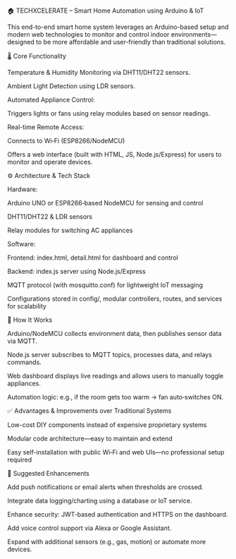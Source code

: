 🏠 TECHXCELERATE – Smart Home Automation using Arduino & IoT

This end-to-end smart home system leverages an Arduino-based setup and modern web technologies to monitor and control indoor environments—designed to be more affordable and user-friendly than traditional solutions.

🌡️ Core Functionality

Temperature & Humidity Monitoring via DHT11/DHT22 sensors.

Ambient Light Detection using LDR sensors.

Automated Appliance Control:

Triggers lights or fans using relay modules based on sensor readings.

Real-time Remote Access:

Connects to Wi‑Fi (ESP8266/NodeMCU)

Offers a web interface (built with HTML, JS, Node.js/Express) for users to monitor and operate devices.

⚙️ Architecture & Tech Stack

Hardware:

Arduino UNO or ESP8266‑based NodeMCU for sensing and control

DHT11/DHT22 & LDR sensors

Relay modules for switching AC appliances

Software:

Frontend: index.html, detail.html for dashboard and control

Backend: index.js server using Node.js/Express

MQTT protocol (with mosquitto.conf) for lightweight IoT messaging

Configurations stored in config/, modular controllers, routes, and services for scalability

📡 How It Works

Arduino/NodeMCU collects environment data, then publishes sensor data via MQTT.

Node.js server subscribes to MQTT topics, processes data, and relays commands.

Web dashboard displays live readings and allows users to manually toggle appliances.

Automation logic: e.g., if the room gets too warm → fan auto‑switches ON.

✅ Advantages & Improvements over Traditional Systems

Low-cost DIY components instead of expensive proprietary systems

Modular code architecture—easy to maintain and extend

Easy self-installation with public Wi‑Fi and web UIs—no professional setup required

🎯 Suggested Enhancements

Add push notifications or email alerts when thresholds are crossed.

Integrate data logging/charting using a database or IoT service.

Enhance security: JWT-based authentication and HTTPS on the dashboard.

Add voice control support via Alexa or Google Assistant.

Expand with additional sensors (e.g., gas, motion) or automate more devices.
